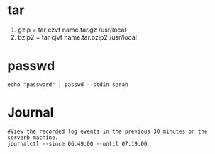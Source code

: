 # tar

1. gzip =  tar czvf name.tar.gz /usr/local
2. bzip2 = tar cjvf name.tar.bzip2 /usr/local

# passwd
````
echo "password" | passwd --stdin sarah
````

# Journal
````
#View the recorded log events in the previous 30 minutes on the serverb machine.
journalctl --since 06:49:00 --until 07:19:00

````
